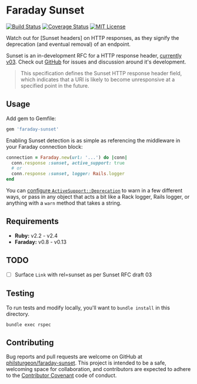 # Faraday Sunset

[![Build Status][travis-image]][travis-url]
[![Coverage Status][coveralls-image]][coveralls-url]
[![MIT License][license-image]][license-url]

Watch out for [Sunset headers] on HTTP responses, as they signify the deprecation (and eventual removal) of an endpoint.

Sunset is an in-development RFC for a HTTP response header, [currently v03][sunset-draft]. Check out [GitHub][sunset-github] for issues and discussion around it's development.

> This specification defines the Sunset HTTP response header field, which indicates that a URI is likely to become unresponsive at a specified point in the future.

[sunset-draft]: https://tools.ietf.org/html/draft-wilde-sunset-header-03
[sunset-github]: https://github.com/dret/I-D/tree/master/sunset-header

## Usage

Add gem to Gemfile:

```ruby
gem 'faraday-sunset'
```

Enabling Sunset detection is as simple as referencing the middleware in your Faraday connection block:

``` ruby
connection = Faraday.new(url: '...') do |conn|
  conn.response :sunset, active_support: true
  # or
  conn.response :sunset, logger: Rails.logger
end
```

You can [configure `ActiveSupport::Deprecation`][active-support-deprecation] to warn in a few different ways, or pass in any object that acts a bit like a Rack logger, Rails logger, or anything with a `warn` method that takes a string.

[active-support-deprecation]: http://api.rubyonrails.org/classes/ActiveSupport/Deprecation/Behavior.html

## Requirements

- **Ruby:** v2.2 - v2.4
- **Faraday:** v0.8 - v0.13

## TODO

- [ ] Surface `Link` with rel=sunset as per Sunset RFC draft 03

## Testing

To run tests and modify locally, you'll want to `bundle install` in this directory.

```
bundle exec rspec
```

## Contributing

Bug reports and pull requests are welcome on GitHub at [philsturgeon/faraday-sunset](https://github.com/philsturgeon/faraday-sunset). This project is intended to be a safe, welcoming space for collaboration, and contributors are expected to adhere to the [Contributor Covenant](http://contributor-covenant.org) code of conduct.

[coveralls-image]:https://coveralls.io/repos/github/philsturgeon/faraday-sunset/badge.svg?branch=master
[coveralls-url]:https://coveralls.io/github/philsturgeon/faraday-sunset?branch=master

[travis-url]:https://travis-ci.org/philsturgeon/faraday-sunset
[travis-image]: https://travis-ci.org/philsturgeon/faraday-sunset.svg?branch=master

[license-url]: LICENSE
[license-image]: http://img.shields.io/badge/license-MIT-000000.svg?style=flat-square
